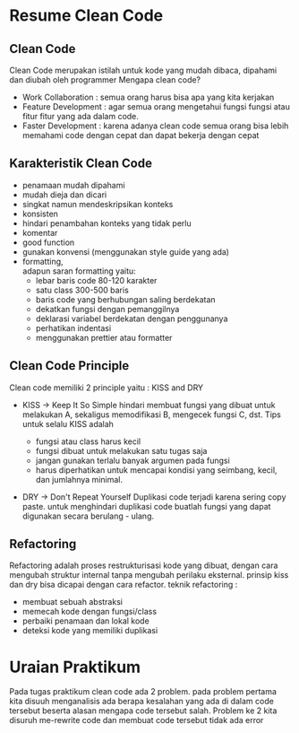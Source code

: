 # Resume Clean Code

## Clean Code
Clean Code merupakan istilah untuk kode yang mudah dibaca, dipahami dan diubah oleh programmer
Mengapa clean code? 
- Work Collaboration : semua orang harus bisa apa yang kita kerjakan
- Feature Development : agar semua orang mengetahui fungsi fungsi atau fitur fitur yang ada dalam code. 
- Faster Development : karena adanya clean code semua orang bisa lebih memahami code dengan cepat dan dapat bekerja dengan cepat

## Karakteristik Clean Code
- penamaan mudah dipahami
- mudah dieja dan dicari
- singkat namun mendeskripsikan konteks
- konsisten
- hindari penambahan konteks yang tidak perlu
- komentar
- good function
- gunakan konvensi (menggunakan style guide yang ada)
- formatting, 
<br /> adapun saran formatting yaitu:
  * lebar baris code 80-120 karakter
  * satu class 300-500 baris
  * baris code yang berhubungan saling berdekatan
  * dekatkan fungsi dengan pemanggilnya
  * deklarasi variabel berdekatan dengan penggunanya
  * perhatikan indentasi
  * menggunakan prettier atau formatter

## Clean Code Principle
Clean code memiliki 2 principle yaitu : KISS and DRY
- KISS -> Keep It So Simple
hindari membuat fungsi yang dibuat untuk melakukan A, sekaligus memodifikasi B, mengecek fungsi C, dst.
Tips untuk selalu KISS adalah
  * fungsi atau class harus kecil
  * fungsi dibuat untuk melakukan satu tugas saja
  * jangan gunakan terlalu banyak argumen pada fungsi
  * harus diperhatikan untuk mencapai kondisi yang seimbang, kecil, dan jumlahnya minimal.

- DRY -> Don't Repeat Yourself
Duplikasi code terjadi karena sering copy paste. untuk menghindari duplikasi code buatlah fungsi yang dapat digunakan secara berulang - ulang.

## Refactoring
Refactoring adalah proses restrukturisasi kode yang dibuat, dengan cara mengubah struktur internal tanpa mengubah perilaku eksternal. prinsip kiss dan dry bisa dicapai dengan cara refactor.
teknik refactoring :
- membuat sebuah abstraksi
- memecah kode dengan fungsi/class
- perbaiki penamaan dan lokal kode
- deteksi kode yang memiliki duplikasi

# Uraian Praktikum
Pada tugas praktikum clean code ada 2 problem. pada problem pertama kita disuuh menganalisis ada berapa kesalahan yang ada di dalam code tersebut beserta alasan mengapa code tersebut salah. Problem ke 2 kita disuruh me-rewrite code dan membuat code tersebut tidak ada error